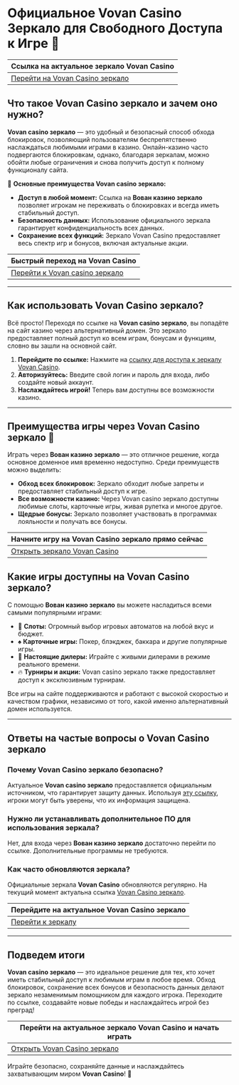 # Официальное Vovan Casino Зеркало для Свободного Доступа к Игре 🎰

| Ссылка на актуальное зеркало Vovan Casino |  
|-------------------------------------------|  
| [Перейти на Vovan Casino зеркало](https://vovan.site/d098ab058) |

## Что такое Vovan Casino зеркало и зачем оно нужно?

**Vovan casino зеркало** — это удобный и безопасный способ обхода блокировок, позволяющий пользователям беспрепятственно наслаждаться любимыми играми в казино. Онлайн-казино часто подвергаются блокировкам, однако, благодаря зеркалам, можно обойти любые ограничения и снова получить доступ к полному функционалу сайта.

🎲 **Основные преимущества Vovan casino зеркало:**

- **Доступ в любой момент:** Ссылка на **Вован казино зеркало** позволяет игрокам не переживать о блокировках и всегда иметь стабильный доступ.
- **Безопасность данных:** Использование официального зеркала гарантирует конфиденциальность всех данных.
- **Сохранение всех функций:** Зеркало Vovan Casino предоставляет весь спектр игр и бонусов, включая актуальные акции.

| Быстрый переход на Vovan Casino |  
|---------------------------------|  
| [Перейти к Vovan casino зеркало](https://vovan.site/d098ab058) |

---

## Как использовать Vovan Casino зеркало?

Всё просто! Переходя по ссылке на **Vovan casino зеркало**, вы попадёте на сайт казино через альтернативный домен. Это зеркало предоставляет полный доступ ко всем играм, бонусам и функциям, словно вы зашли на основной сайт.

1. **Перейдите по ссылке:** Нажмите на [ссылку для доступа к зеркалу Vovan Casino](https://vovan.site/d098ab058).
2. **Авторизуйтесь:** Введите свой логин и пароль для входа, либо создайте новый аккаунт.
3. **Наслаждайтесь игрой!** Теперь вам доступны все возможности казино.

---

## Преимущества игры через Vovan Casino зеркало 🏅

Играть через **Вован казино зеркало** — это отличное решение, когда основное доменное имя временно недоступно. Среди преимуществ можно выделить:

- **Обход всех блокировок:** Зеркало обходит любые запреты и предоставляет стабильный доступ к игре.
- **Все возможности казино:** Через Vovan casino зеркало доступны любимые слоты, карточные игры, живая рулетка и многое другое.
- **Щедрые бонусы:** Зеркало позволяет участвовать в программах лояльности и получать все бонусы.

| Начните игру на Vovan Casino зеркало прямо сейчас |  
|--------------------------------------------------|  
| [Открыть зеркало Vovan Casino](https://vovan.site/d098ab058) |

## Какие игры доступны на Vovan Casino зеркало?

С помощью **Вован казино зеркало** вы можете насладиться всеми самыми популярными играми:

- 🎰 **Слоты:** Огромный выбор игровых автоматов на любой вкус и бюджет.
- ♠️ **Карточные игры:** Покер, блэкджек, баккара и другие популярные игры.
- 🎲 **Настоящие дилеры:** Играйте с живыми дилерами в режиме реального времени.
- 🔥 **Турниры и акции:** Vovan casino зеркало также предоставляет доступ к эксклюзивным турнирам.

Все игры на сайте поддерживаются и работают с высокой скоростью и качеством графики, независимо от того, какой именно альтернативный домен используется.

---

## Ответы на частые вопросы о Vovan Casino зеркало

### Почему Vovan Casino зеркало безопасно?

Актуальное **Vovan casino зеркало** предоставляется официальным источником, что гарантирует защиту данных. Используя [эту ссылку](https://vovan.site/d098ab058), игроки могут быть уверены, что их информация защищена.

### Нужно ли устанавливать дополнительное ПО для использования зеркала?

Нет, для входа через **Вован казино зеркало** достаточно перейти по ссылке. Дополнительные программы не требуются.

### Как часто обновляются зеркала?

Официальные зеркала **Vovan Casino** обновляются регулярно. На текущий момент актуальна ссылка [Vovan Casino зеркало](https://vovan.site/d098ab058).

| Перейдите на актуальное Vovan Casino зеркало |  
|---------------------------------------------|  
| [Перейти к зеркалу](https://vovan.site/d098ab058) |

---

## Подведем итоги

**Vovan casino зеркало** — это идеальное решение для тех, кто хочет иметь стабильный доступ к любимым играм в любое время. Обход блокировок, сохранение всех бонусов и безопасность данных делают зеркало незаменимым помощником для каждого игрока. Переходите по ссылке, создавайте новые победы и наслаждайтесь игрой без преград!

| Перейти на актуальное зеркало Vovan Casino и начать играть |  
|------------------------------------------------------------|  
| [Открыть Vovan Casino зеркало](https://vovan.site/d098ab058) |

Играйте безопасно, сохраняйте данные и наслаждайтесь захватывающим миром **Vovan Casino**! 🥳
